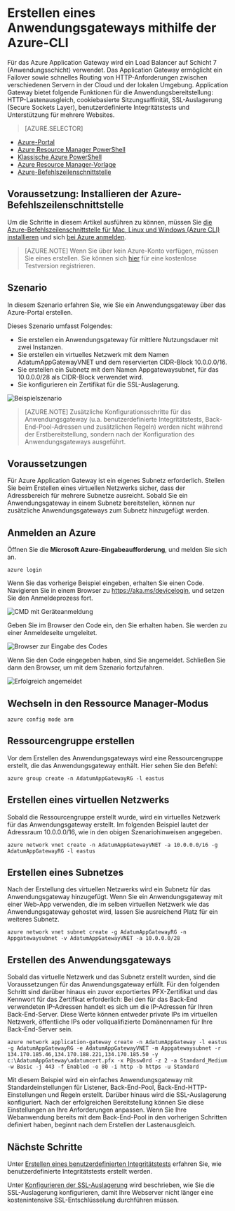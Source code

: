 <properties
   pageTitle="Erstellen eines Anwendungsgateways mithilfe der Azure-CLI in Resource Manager | Microsoft Azure"
   description="Erfahren Sie, wie Sie ein Anwendungsgateway mit der Azure-CLI in Resource Manager erstellen."
   services="application-gateway"
   documentationCenter="na"
   authors="georgewallace"
   manager="carmonm"
   editor=""
   tags="azure-resource-manager"
/>
<tags  
   ms.service="application-gateway"
   ms.devlang="na"
   ms.topic="article"
   ms.tgt_pltfrm="na"
   ms.workload="infrastructure-services"
   ms.date="09/09/2016"
   ms.author="gwallace" />

# Erstellen eines Anwendungsgateways mithilfe der Azure-CLI

Für das Azure Application Gateway wird ein Load Balancer auf Schicht 7 (Anwendungsschicht) verwendet. Das Application Gateway ermöglicht ein Failover sowie schnelles Routing von HTTP-Anforderungen zwischen verschiedenen Servern in der Cloud und der lokalen Umgebung. Application Gateway bietet folgende Funktionen für die Anwendungsbereitstellung: HTTP-Lastenausgleich, cookiebasierte Sitzungsaffinität, SSL-Auslagerung (Secure Sockets Layer), benutzerdefinierte Integritätstests und Unterstützung für mehrere Websites.

> [AZURE.SELECTOR]
- [Azure-Portal](application-gateway-create-gateway-portal.md)
- [Azure Resource Manager PowerShell](application-gateway-create-gateway-arm.md)
- [Klassische Azure PowerShell](application-gateway-create-gateway.md)
- [Azure Resource Manager-Vorlage](application-gateway-create-gateway-arm-template.md)
- [Azure-Befehlszeilenschnittstelle](application-gateway-create-gateway-cli.md)

## Voraussetzung: Installieren der Azure-Befehlszeilenschnittstelle

Um die Schritte in diesem Artikel ausführen zu können, müssen Sie [die Azure-Befehlszeilenschnittstelle für Mac, Linux und Windows (Azure CLI) installieren](../xplat-cli-install.md) und sich [bei Azure anmelden](../xplat-cli-connect.md).

> [AZURE.NOTE] Wenn Sie über kein Azure-Konto verfügen, müssen Sie eines erstellen. Sie können sich [hier](../active-directory/sign-up-organization.md) für eine kostenlose Testversion registrieren.

## Szenario

In diesem Szenario erfahren Sie, wie Sie ein Anwendungsgateway über das Azure-Portal erstellen.

Dieses Szenario umfasst Folgendes:

- Sie erstellen ein Anwendungsgateway für mittlere Nutzungsdauer mit zwei Instanzen.
- Sie erstellen ein virtuelles Netzwerk mit dem Namen AdatumAppGatewayVNET und dem reservierten CIDR-Block 10.0.0.0/16.
- Sie erstellen ein Subnetz mit dem Namen Appgatewaysubnet, für das 10.0.0.0/28 als CIDR-Block verwendet wird.
- Sie konfigurieren ein Zertifikat für die SSL-Auslagerung.

![Beispielszenario][scenario]

>[AZURE.NOTE] Zusätzliche Konfigurationsschritte für das Anwendungsgateway (u.a. benutzerdefinierte Integritätstests, Back-End-Pool-Adressen und zusätzlichen Regeln) werden nicht während der Erstbereitstellung, sondern nach der Konfiguration des Anwendungsgateways ausgeführt.

## Voraussetzungen

Für Azure Application Gateway ist ein eigenes Subnetz erforderlich. Stellen Sie beim Erstellen eines virtuellen Netzwerks sicher, dass der Adressbereich für mehrere Subnetze ausreicht. Sobald Sie ein Anwendungsgateway in einem Subnetz bereitstellen, können nur zusätzliche Anwendungsgateways zum Subnetz hinzugefügt werden.

## Anmelden an Azure

Öffnen Sie die **Microsoft Azure-Eingabeaufforderung**, und melden Sie sich an.

    azure login

Wenn Sie das vorherige Beispiel eingeben, erhalten Sie einen Code. Navigieren Sie in einem Browser zu https://aka.ms/devicelogin, und setzen Sie den Anmeldeprozess fort.

![CMD mit Geräteanmeldung][1]

Geben Sie im Browser den Code ein, den Sie erhalten haben. Sie werden zu einer Anmeldeseite umgeleitet.

![Browser zur Eingabe des Codes][2]

Wenn Sie den Code eingegeben haben, sind Sie angemeldet. Schließen Sie dann den Browser, um mit dem Szenario fortzufahren.

![Erfolgreich angemeldet][3]

## Wechseln in den Ressource Manager-Modus

    azure config mode arm

## Ressourcengruppe erstellen

Vor dem Erstellen des Anwendungsgateways wird eine Ressourcengruppe erstellt, die das Anwendungsgateway enthält. Hier sehen Sie den Befehl:

    azure group create -n AdatumAppGatewayRG -l eastus

## Erstellen eines virtuellen Netzwerks

Sobald die Ressourcengruppe erstellt wurde, wird ein virtuelles Netzwerk für das Anwendungsgateway erstellt. Im folgenden Beispiel lautet der Adressraum 10.0.0.0/16, wie in den obigen Szenariohinweisen angegeben.

    azure network vnet create -n AdatumAppGatewayVNET -a 10.0.0.0/16 -g AdatumAppGatewayRG -l eastus

## Erstellen eines Subnetzes

Nach der Erstellung des virtuellen Netzwerks wird ein Subnetz für das Anwendungsgateway hinzugefügt. Wenn Sie ein Anwendungsgateway mit einer Web-App verwenden, die im selben virtuellen Netzwerk wie das Anwendungsgateway gehostet wird, lassen Sie ausreichend Platz für ein weiteres Subnetz.

    azure network vnet subnet create -g AdatumAppGatewayRG -n Appgatewaysubnet -v AdatumAppGatewayVNET -a 10.0.0.0/28 

## Erstellen des Anwendungsgateways

Sobald das virtuelle Netzwerk und das Subnetz erstellt wurden, sind die Voraussetzungen für das Anwendungsgateway erfüllt. Für den folgenden Schritt sind darüber hinaus ein zuvor exportiertes PFX-Zertifikat und das Kennwort für das Zertifikat erforderlich: Bei den für das Back-End verwendeten IP-Adressen handelt es sich um die IP-Adressen für Ihren Back-End-Server. Diese Werte können entweder private IPs im virtuellen Netzwerk, öffentliche IPs oder vollqualifizierte Domänennamen für Ihre Back-End-Server sein.

    azure network application-gateway create -n AdatumAppGateway -l eastus -g AdatumAppGatewayRG -e AdatumAppGatewayVNET -m Appgatewaysubnet -r 134.170.185.46,134.170.188.221,134.170.185.50 -y c:\AdatumAppGateway\adatumcert.pfx -x P@ssw0rd -z 2 -a Standard_Medium -w Basic -j 443 -f Enabled -o 80 -i http -b https -u Standard



Mit diesem Beispiel wird ein einfaches Anwendungsgateway mit Standardeinstellungen für Listener, Back-End-Pool, Back-End-HTTP-Einstellungen und Regeln erstellt. Darüber hinaus wird die SSL-Auslagerung konfiguriert. Nach der erfolgreichen Bereitstellung können Sie diese Einstellungen an Ihre Anforderungen anpassen. Wenn Sie Ihre Webanwendung bereits mit dem Back-End-Pool in den vorherigen Schritten definiert haben, beginnt nach dem Erstellen der Lastenausgleich.

## Nächste Schritte

Unter [Erstellen eines benutzerdefinierten Integritätstests](application-gateway-create-probe-portal.md) erfahren Sie, wie benutzerdefinierte Integritätstests erstellt werden.

Unter [Konfigurieren der SSL-Auslagerung](application-gateway-ssl-arm.md) wird beschrieben, wie Sie die SSL-Auslagerung konfigurieren, damit Ihre Webserver nicht länger eine kostenintensive SSL-Entschlüsselung durchführen müssen.

<!--Image references-->

[scenario]: ./media/application-gateway-create-gateway-cli/scenario.png
[1]: ./media/application-gateway-create-gateway-cli/figure1.png
[2]: ./media/application-gateway-create-gateway-cli/figure2.png
[3]: ./media/application-gateway-create-gateway-cli/figure3.png

<!---HONumber=AcomDC_0921_2016-->
